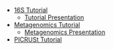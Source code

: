 
* [16S Tutorial](https://github.com/mlangill/microbiome_helper/wiki/16S-tutorial-(chemerin))
    * [Tutorial Presentation](https://www.dropbox.com/s/csa7nedv1ep4uud/QIIME_tutorial.pptx?dl=1)
* [Metagenomics Tutorial](https://github.com/mlangill/microbiome_helper/wiki/Metagenomics-Tutorial-Summer-School)
    * [Metagenomics Presentation](https://www.dropbox.com/s/2qo1gwemjw4eqei/Metagenomics.pptx?dl=1)
* [PICRUSt Tutorial](https://github.com/mlangill/microbiome_helper/wiki/PICRUSt-tutorial)
